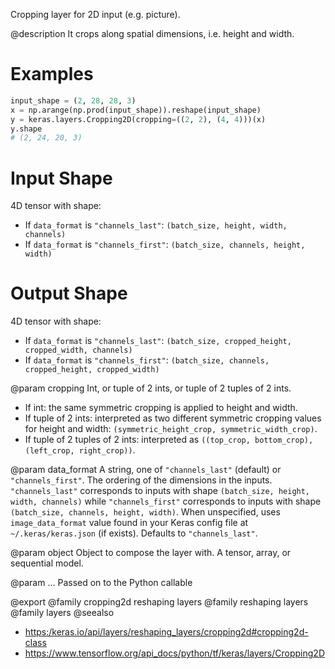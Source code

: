 Cropping layer for 2D input (e.g. picture).

@description
It crops along spatial dimensions, i.e. height and width.

# Examples
```python
input_shape = (2, 28, 28, 3)
x = np.arange(np.prod(input_shape)).reshape(input_shape)
y = keras.layers.Cropping2D(cropping=((2, 2), (4, 4)))(x)
y.shape
# (2, 24, 20, 3)
```

# Input Shape
4D tensor with shape:
- If `data_format` is `"channels_last"`:
  `(batch_size, height, width, channels)`
- If `data_format` is `"channels_first"`:
  `(batch_size, channels, height, width)`

# Output Shape
4D tensor with shape:
- If `data_format` is `"channels_last"`:
  `(batch_size, cropped_height, cropped_width, channels)`
- If `data_format` is `"channels_first"`:
  `(batch_size, channels, cropped_height, cropped_width)`

@param cropping
Int, or tuple of 2 ints, or tuple of 2 tuples of 2 ints.
- If int: the same symmetric cropping is applied to height and
  width.
- If tuple of 2 ints: interpreted as two different symmetric
  cropping values for height and width:
  `(symmetric_height_crop, symmetric_width_crop)`.
- If tuple of 2 tuples of 2 ints: interpreted as
  `((top_crop, bottom_crop), (left_crop, right_crop))`.

@param data_format
A string, one of `"channels_last"` (default) or
`"channels_first"`. The ordering of the dimensions in the inputs.
`"channels_last"` corresponds to inputs with shape
`(batch_size, height, width, channels)` while `"channels_first"`
corresponds to inputs with shape
`(batch_size, channels, height, width)`.
When unspecified, uses `image_data_format` value found in your Keras
config file at `~/.keras/keras.json` (if exists). Defaults to
`"channels_last"`.

@param object
Object to compose the layer with. A tensor, array, or sequential model.

@param ...
Passed on to the Python callable

@export
@family cropping2d reshaping layers
@family reshaping layers
@family layers
@seealso
+ <https:/keras.io/api/layers/reshaping_layers/cropping2d#cropping2d-class>
+ <https://www.tensorflow.org/api_docs/python/tf/keras/layers/Cropping2D>
